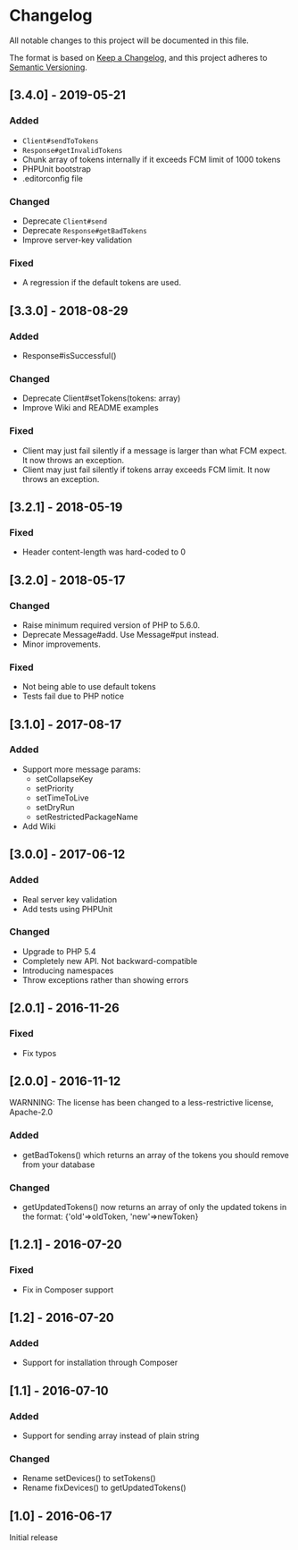 ﻿# Changelog
All notable changes to this project will be documented in this file.

The format is based on [Keep a Changelog](https://keepachangelog.com/en/1.0.0/),
and this project adheres to [Semantic Versioning](https://semver.org/spec/v2.0.0.html).


## [3.4.0] - 2019-05-21

### Added
- `Client#sendToTokens`
- `Response#getInvalidTokens`
- Chunk array of tokens internally if it exceeds FCM limit of 1000 tokens
- PHPUnit bootstrap
- .editorconfig file

### Changed
- Deprecate `Client#send`
- Deprecate `Response#getBadTokens`
- Improve server-key validation

### Fixed
- A regression if the default tokens are used.


## [3.3.0] - 2018-08-29

### Added
- Response#isSuccessful()

### Changed
- Deprecate Client#setTokens(tokens: array)
- Improve Wiki and README examples

### Fixed
- Client may just fail silently if a message is larger than what FCM expect. It now throws an exception.
- Client may just fail silently if tokens array exceeds FCM limit. It now throws an exception.

## [3.2.1] - 2018-05-19

### Fixed
- Header content-length was hard-coded to 0

## [3.2.0] - 2018-05-17

### Changed
- Raise minimum required version of PHP to 5.6.0.
- Deprecate Message#add. Use Message#put instead.
- Minor improvements.

### Fixed
- Not being able to use default tokens
- Tests fail due to PHP notice

## [3.1.0] - 2017-08-17

### Added
- Support more message params:
    - setCollapseKey
    - setPriority
    - setTimeToLive
    - setDryRun
    - setRestrictedPackageName
- Add Wiki

## [3.0.0] - 2017-06-12

### Added
- Real server key validation
- Add tests using PHPUnit

### Changed
- Upgrade to PHP 5.4
- Completely new API. Not backward-compatible
- Introducing namespaces
- Throw exceptions rather than showing errors

## [2.0.1] - 2016-11-26

### Fixed
- Fix typos

## [2.0.0] - 2016-11-12
WARNNING: The license has been changed to a less-restrictive license, Apache-2.0

### Added
- getBadTokens() which returns an array of the tokens you should remove from your database

### Changed
- getUpdatedTokens() now returns an array of only the updated tokens in the format: {'old'=>oldToken, 'new'=>newToken}

## [1.2.1] - 2016-07-20

### Fixed
- Fix in Composer support

## [1.2] - 2016-07-20

### Added
- Support for installation through Composer

## [1.1] - 2016-07-10

### Added
- Support for sending array instead of plain string

### Changed
- Rename setDevices() to setTokens()
- Rename fixDevices() to getUpdatedTokens()

## [1.0] - 2016-06-17
Initial release
